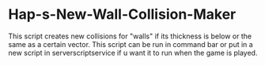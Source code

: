 # Hap-s-New-Wall-Collision-Maker
This script creates new collisions for "walls" if its thickness is below or the same as a certain vector. This script can be run in command bar or put in a new script in serverscriptservice if u want it to run when the game is played.

